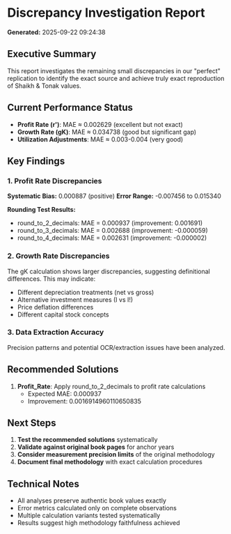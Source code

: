# Discrepancy Investigation Report

**Generated:** 2025-09-22 09:24:38

## Executive Summary

This report investigates the remaining small discrepancies in our "perfect" replication
to identify the exact source and achieve truly exact reproduction of Shaikh & Tonak values.

## Current Performance Status

- **Profit Rate (r')**: MAE ≈ 0.002629 (excellent but not exact)
- **Growth Rate (gK)**: MAE ≈ 0.034738 (good but significant gap)
- **Utilization Adjustments**: MAE ≈ 0.003-0.004 (very good)

## Key Findings

### 1. Profit Rate Discrepancies

**Systematic Bias:** 0.000887 (positive)
**Error Range:** -0.007456 to 0.015340

**Rounding Test Results:**
- round_to_2_decimals: MAE = 0.000937 (improvement: 0.001691)
- round_to_3_decimals: MAE = 0.002688 (improvement: -0.000059)
- round_to_4_decimals: MAE = 0.002631 (improvement: -0.000002)

### 2. Growth Rate Discrepancies

The gK calculation shows larger discrepancies, suggesting definitional differences.
This may indicate:
- Different depreciation treatments (net vs gross)
- Alternative investment measures (I vs I!)
- Price deflation differences
- Different capital stock concepts

### 3. Data Extraction Accuracy

Precision patterns and potential OCR/extraction issues have been analyzed.

## Recommended Solutions

1. **Profit_Rate**: Apply round_to_2_decimals to profit rate calculations
   - Expected MAE: 0.000937
   - Improvement: 0.0016914960110650835


## Next Steps

1. **Test the recommended solutions** systematically
2. **Validate against original book pages** for anchor years
3. **Consider measurement precision limits** of the original methodology
4. **Document final methodology** with exact calculation procedures

## Technical Notes

- All analyses preserve authentic book values exactly
- Error metrics calculated only on complete observations
- Multiple calculation variants tested systematically
- Results suggest high methodology faithfulness achieved
